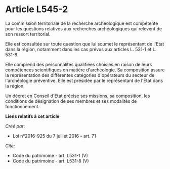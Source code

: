 # Article L545-2

La commission territoriale de la recherche archéologique est compétente pour les questions relatives aux recherches
archéologiques qui relèvent de son ressort territorial.

Elle est consultée sur toute question que lui soumet le représentant de l'Etat dans la région, notamment dans les cas prévus
aux articles L. 531-1 et L. 531-8.

Elle comprend des personnalités qualifiées choisies en raison de leurs compétences scientifiques en matière d'archéologie. Sa
composition assure la représentation des différentes catégories d'opérateurs du secteur de l'archéologie préventive. Elle est
présidée par le représentant de l'Etat dans la région.

Un décret en Conseil d'Etat précise ses missions, sa composition, les conditions de désignation de ses membres et ses
modalités de fonctionnement.

**Liens relatifs à cet article**

_Créé par_:

  - Loi n°2016-925 du 7 juillet 2016 - art. 71

_Cite_:

  - Code du patrimoine - art. L531-1 (V)
  - Code du patrimoine - art. L531-8 (V)
